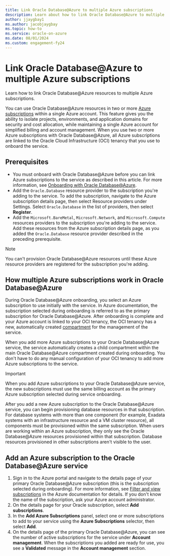 ```yaml
---
title: Link Oracle Database@Azure to multiple Azure subscriptions
description: Learn about how to link Oracle Database@Azure to multiple Azure subscriptions.
author: jjaygbay1
ms.author: jacobjaygbay
ms.topic: how-to
ms.service: oracle-on-azure
ms.date: 08/01/2024
ms.custom: engagement-fy24
---
```


# Link Oracle Database@Azure to multiple Azure subscriptions

Learn how to link Oracle Database@Azure resources to multiple Azure subscriptions.

You can use Oracle Database@Azure resources in two or more [Azure subscriptions](/azure/cloud-adoption-framework/ready/azure-setup-guide/organize-resources) within a single Azure account. This feature gives you the ability to isolate projects, environments, and application domains for security and cost allocation, while maintaining a single Azure account for simplified billing and account management. When you use two or more Azure subscriptions with Oracle Database@Azure, all Azure subscriptions are linked to the Oracle Cloud Infrastructure (OCI) tenancy that you use to onboard the service.

## Prerequisites

- You must onboard with Oracle Database@Azure before you can link Azure subscriptions to the service as described in this article. For more information, see [Onboarding with Oracle Database@Azure](onboard-oracle-database.md).
- Add the `Oracle.Database` resource provider to the subscription you're adding to the service. To add the subscription, navigate to the Azure subscription details page, then select Resource providers under Settings. Select `Oracle.Database` in the list of providers, then select **Register**.
- Add the `Microsoft.BareMetal`, `Microsoft.Network`, and `Microsoft.Compute` resources providers to the subscription you're adding to the service. Add these resources from the Azure subscription details page, as you added the `Oracle.Database` resource provider described in the preceding prerequisite.

> [!NOTE]
> You can't provision Oracle Database@Azure resources until these Azure resource providers are registered for the subscription you're adding.

## How multiple Azure subscriptions work in Oracle Database@Azure

During Oracle Database@Azure onboarding, you select an Azure subscription to use initially with the service. In Azure documentation, the subscription selected during onboarding is referred to as the primary subscription for Oracle Database@Azure. After onboarding is complete and your Azure account is linked to your OCI tenancy, the OCI tenancy has a new, automatically created [compartment](https://docs.oracle.com/iaas/Content/Identity/compartments/managingcompartments.htm) for the management of the service.

When you add more Azure subscriptions to your Oracle Database@Azure service, the service automatically creates a child compartment within the main Oracle Database@Azure compartment created during onboarding. You don't have to do any manual configuration of your OCI tenancy to add more Azure subscriptions to the service.

> [!IMPORTANT]
> When you add Azure subscriptions to your Oracle Database@Azure service, the new subscriptions must use the same billing account as the primary Azure subscription selected during service onboarding.

After you add a new Azure subscription to the Oracle Database@Azure service, you can begin provisioning database resources in that subscription. For database systems with more than one component (for example, Exadata systems with an infrastructure resource and a VM cluster resource), all components must be provisioned within the same subscription. When users are working within an Azure subscription, they only see the Oracle Database@Azure resources provisioned within that subscription. Database resources provisioned in other subscriptions aren't visible to the user.

## Add an Azure subscription to the Oracle Database@Azure service

1. Sign in to the Azure portal and navigate to the details page of your primary Oracle Database@Azure subscription (this is the subscription selected during onboarding). For more information, see [Filter and view subscriptions](/azure/cost-management-billing/manage/filter-view-subscriptions) in the Azure documentation for details. If you don't know the name of the subscription, ask your Azure account administrator.
1. On the details page for your Oracle subscription, select **Add subscriptions**.
1. In the **Add Azure Subscriptions** panel, select one or more subscriptions to add to your service using the **Azure Subscriptions** selector, then select **Add**.
1. On the details page of the primary Oracle Database@Azure, you can see the number of active subscriptions for the service under **Account management**. When the subscriptions you added are ready for use, you see a **Validated** message in the **Account management** section.
